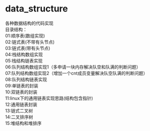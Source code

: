 # data_structure
各种数据结构的代码实现  
目录结构：  
01:顺序表(数组实现)  
02:链式表(不带有头节点)  
03:链式表(带有头节点)  
04:栈结构数组实现  
05:栈结构链表实现  
06:队列结构数组实现1（多申请一块内存解决队空和队满的判断问题）  
07:队列结构数组实现2（增加一个cnt成员变量解决队空队满的判断问题）  
08:队列结构链表实现  
09:单链表的封装  
10:双链表的封装  
11:linux下的通用链表实现思路(结构包含指针)  
12:通用链表封装  
13:链式二叉树  
14:二叉排序树  
15:堆结构和堆排序  

